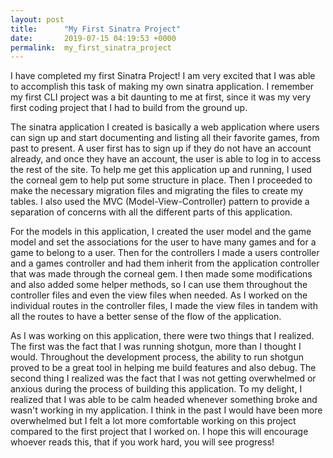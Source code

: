 ```yaml
---
layout: post
title:      "My First Sinatra Project"
date:       2019-07-15 04:19:53 +0000
permalink:  my_first_sinatra_project
---
```



I have completed my first Sinatra Project! I am very excited that I was able to accomplish this task of making my own sinatra application. I remember my first CLI project was a bit daunting to me at first, since it was my very first coding project that I had to build from the ground up. 

The sinatra application I created is basically a web application where users can sign up and start documenting and listing all their favorite games, from past to present. A user first has to sign up if they do not have an account already, and once they have an account, the user is able to log in to access the rest of the site. To help me get this application up and running, I used the corneal gem to help put some structure in place. Then I proceeded to make the necessary migration files and migrating the files to create my tables. I also used the MVC (Model-View-Controller) pattern to provide a separation of concerns with all the different parts of this application.

For the models in this application, I created the user model and the game model and set the associations for the user to have many games and for a game to belong to a user. Then for the controllers I made a users controller and a games controller and had them inherit from the application controller that was made through the corneal gem. I then made some modifications and also added some helper methods, so I can use them throughout the controller files and even the view files when needed. As I worked on the individual routes in the controller files, I made the view files in tandem with all the routes to have a better sense of the flow of the application. 

As I was working on this application, there were two things that I realized. The first was the fact that I was running shotgun, more than I thought I would. Throughout the development process, the ability to run shotgun proved to be a great tool in helping me build features and also debug. The second thing I realized was the fact that I was not getting overwhelmed or anxious during the process of building this application. To my delight, I realized that I was able to be calm headed whenever something broke and wasn't working in my application. I think in the past I would have been more overwhelmed but I felt a lot more comfortable working on this project compared to the first project that I worked on. I hope this will encourage whoever reads this, that if you work hard, you will see progress!
